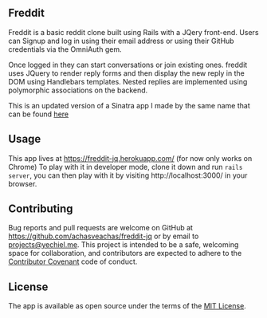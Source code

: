 ## Freddit

Freddit is a basic reddit clone built using Rails with a JQery front-end. Users can Signup and log in using their email address or using their GitHub credentials via the OmniAuth gem.

Once logged in they can start conversations or join existing ones. freddit uses JQuery to render reply forms and then display the new reply in the DOM using Handlebars templates. Nested replies are implemented using polymorphic associations on the backend.

This is an updated version of a Sinatra app I made by the same name that can be found [here](https://github.com/achasveachas/freddit)

## Usage

This app lives at https://freddit-jq.herokuapp.com/ (for now only works on Chrome)
To play with it in developer mode, clone it down and run `rails server`, you can then play with it by visiting http://localhost:3000/ in your browser.

## Contributing

Bug reports and pull requests are welcome on GitHub at https://github.com/achasveachas/freddit-jq or by email to projects@yechiel.me. This project is intended to be a safe, welcoming space for collaboration, and contributors are expected to adhere to the [Contributor Covenant](http://contributor-covenant.org) code of conduct.


## License

The app is available as open source under the terms of the [MIT License](http://opensource.org/licenses/MIT).
